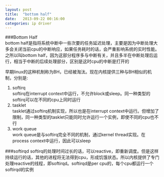 ```yaml
---
layout: post
title:  "bottom half"
date:   2013-09-22 00:16:00
categories: ip driver
---
```



###Bottom Half     
bottom half是指将系统中断中一些次要的任务延迟处理，主要是因为中断处理大多会关闭当前cpu的中断响应，如果任务耗时的话，会严重影响系统的实时性能。之所以叫bottom half，因为这部分程序多与中断有关，并且多半在中断处理后运行，相当于中断的后续处理部分，区别是这时cpu的中断是打开的              

早期linux的这种机制称为BH，已经被淘汰。现在内核提供三种与BH相似的机制，分别是:     

1. softirq    
   softirq在interrupt context中运行，不允许block或sleep。同一种类型的softirq可以在不同的cpu上同时运行     
2. tasklet       
   tasklet通过softirq机制实现，所以也是在interrupt context中运行。但增加了限制，同一种类型的tasklet只能同时允许运行一个实例，即使不同的cpu也不行      
3. work queue               
   work queue是与softirq完全不同的机制，通过kernel thread实现。在process context中运行，因此可以sleep       


###softirqd
softirq的处理时间过长的话，可以reactive，即重新调度。但是这样持续运行的话，其他的进程将无法得到cpu，形成饥饿状态。所以内核提供了专门处理reactive的线程，即softirqd。softirqd是per cpu的，每个cpu都运行一个softirqd的实例
